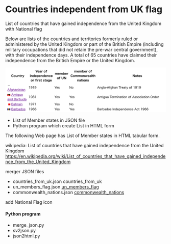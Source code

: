 Countries independent from UK flag
===============

List of countries that have gained independence from the United Kingdom with National flag

Below are lists of the countries and territories formerly ruled or administered by the United Kingdom or part of the British Empire (including military occupations that did not retain the pre-war central government), with their independence days. 
A total of 65 countries have claimed their independence from the British Empire or the United Kingdom.

![countries independent from uk flag](https://github.com/ohwada/World_Countries/blob/main/countries_independent_from_uk_flag/screenshots/countries_independent_from_uk_flag.png)

- List of Member states in JSON file
- Python program which create List in HTML form

The following Web page has List of Member states in HTML tabular form.

wikipedia: List of countries that have gained independence from the United Kingdom
https://en.wikipedia.org/wiki/List_of_countries_that_have_gained_independence_from_the_United_Kingdom

merger JSON files
- countries_from_uk.json countries_from_uk
- un_members_flag.json [un_members_flag](https://github.com/ohwada/World_Countries/tree/main/un_member_states_flag)
- commonwealth_nations.json [commonwealth_nations](https://github.com/ohwada/World_Countries/tree/main/commonwealth_nations)

add National Flag icon

#### Python program
- merge_json.py
- sv2json.py
- json2html.py

